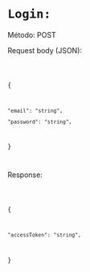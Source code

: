 # `Login:`

Método: POST

Request body (JSON):

<code>

  {

    "email": "string",

    "password": "string",

  }

</code>

Response:

<code>

  {

    "accessToken": "string",

  }

</code>

